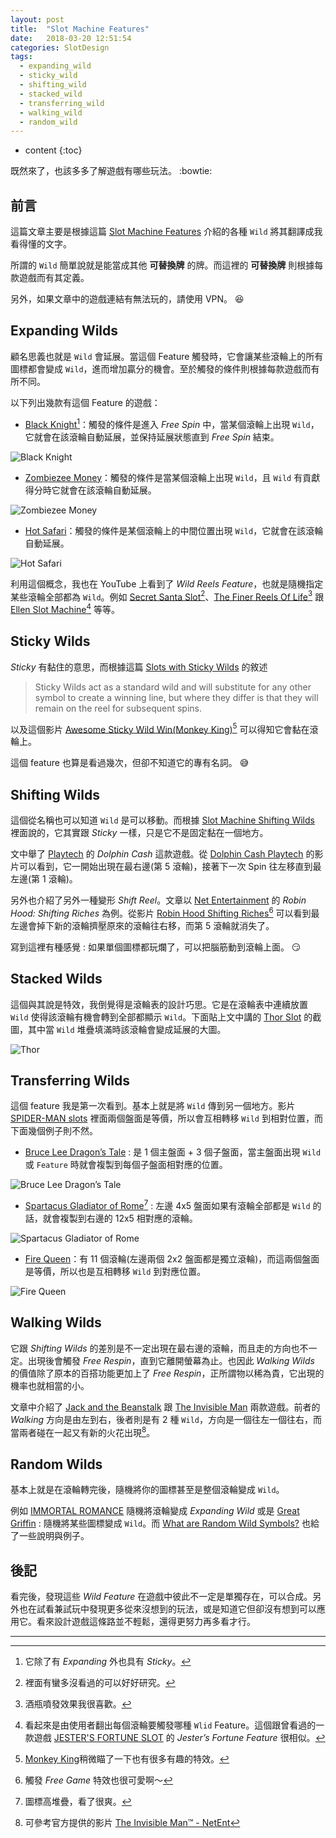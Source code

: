 ```yaml
---
layout: post
title:  "Slot Machine Features"
date:   2018-03-20 12:51:54
categories: SlotDesign
tags:
  - expanding_wild
  - sticky_wild
  - shifting_wild
  - stacked_wild
  - transferring_wild
  - walking_wild
  - random_wild
---
```


* content
{:toc}

既然來了，也該多多了解遊戲有哪些玩法。 :bowtie:

<!-- more -->

## 前言

這篇文章主要是根據這篇 [Slot Machine Features](http://www.vegasslotsonline.com/features/) 介紹的各種 `Wild` 將其翻譯成我看得懂的文字。

所謂的 `Wild` 簡單說就是能當成其他 **可替換牌** 的牌。而這裡的 **可替換牌** 則根據每款遊戲而有其定義。

另外，如果文章中的遊戲連結有無法玩的，請使用 VPN。 :laughing:

## Expanding Wilds

顧名思義也就是 `Wild` 會延展。當這個 Feature 觸發時，它會讓某些滾輪上的所有圖標都會變成 `Wild`，進而增加贏分的機會。至於觸發的條件則根據每款遊戲而有所不同。

以下列出幾款有這個 Feature 的遊戲：

+ [Black Knight](http://www.vegasslotsonline.com/wms/black-knight/)[^1]：觸發的條件是進入 *Free Spin* 中，當某個滾輪上出現 `Wild`，它就會在該滾輪自動延展，並保持延展狀態直到 *Free Spin* 結束。

![Black Knight](/files/wild_features/black_knight.PNG)

+ [Zombiezee Money](http://www.vegasslotsonline.com/rival-gaming/zombiezee-money/)：觸發的條件是當某個滾輪上出現 `Wild`，且 `Wild` 有貢獻得分時它就會在該滾輪自動延展。

![Zombiezee Money](/files/wild_features/zombiezee_money.PNG)

+ [Hot Safari](https://www.pragmaticplay.com/games/hot-safari/?lang=en&cur=usd)：觸發的條件是某個滾輪上的中間位置出現 `Wild`，它就會在該滾輪自動延展。

![Hot Safari](/files/wild_features/hot_safari.PNG)

利用這個概念，我也在 YouTube 上看到了 *Wild Reels Feature*，也就是隨機指定某些滾輪全部都為 `Wild`。例如 [Secret Santa Slot](https://www.youtube.com/watch?v=bGLrVztEg5Y)[^2]、[The Finer Reels Of Life](https://www.youtube.com/watch?v=1t-F6PqIay8)[^3] 跟 [Ellen Slot Machine](https://www.youtube.com/watch?v=NGOKjD6Y8vs)[^4] 等等。

## Sticky Wilds

*Sticky* 有黏住的意思，而根據這篇 [Slots with Sticky Wilds](http://www.vegasslotsonline.com/features/sticky-wilds/) 的敘述

> Sticky Wilds act as a standard wild and will substitute for any other symbol to create a winning line, but where they differ is that they will remain on the reel for subsequent spins.

以及這個影片 [Awesome Sticky Wild Win(Monkey King)](https://www.youtube.com/watch?v=ZFOSbPzexZA)[^5] 可以得知它會黏在滾輪上。

這個 feature 也算是看過幾次，但卻不知道它的專有名詞。 :sweat_smile:

## Shifting Wilds

這個從名稱也可以知道 `Wild` 是可以移動。而根據 [Slot Machine Shifting Wilds](http://www.vegasslotsonline.com/features/shifting-wilds/) 裡面說的，它其實跟 *Sticky* 一樣，只是它不是固定黏在一個地方。

文中舉了 [Playtech](https://www.playtech.com) 的 *Dolphin Cash* 這款遊戲。從 [Dolphin Cash Playtech](https://www.youtube.com/watch?v=8tZUJdJ9JCs#t=00m54s) 的影片可以看到，它一開始出現在最右邊(第 5 滾輪)，接著下一次 Spin 往左移直到最左邊(第 1 滾輪)。

另外也介紹了另外一種變形 *Shift Reel*。文章以 [Net Entertainment](https://www.netent.com/en) 的 *Robin Hood: Shifting Riches* 為例。從影片 [Robin Hood Shifting Riches](https://www.youtube.com/watch?v=jZoNZEtagsg)[^6] 可以看到最左邊會掉下新的滾輪擠壓原來的滾輪往右移，而第 5 滾輪就消失了。

寫到這裡有種感覺 : 如果單個圖標都玩爛了，可以把腦筋動到滾輪上面。 :smirk:

## Stacked Wilds

這個與其說是特效，我倒覺得是滾輪表的設計巧思。它是在滾輪表中連續放置 `Wild` 使得該滾輪有機會轉到全部都顯示 `Wild`。下面貼上文中講的 [Thor Slot](https://www.youtube.com/watch?v=dS5ErCM9F_s) 的截圖，其中當 `Wild` 堆疊填滿時該滾輪會變成延展的大圖。

![Thor](/files/wild_features/thor.PNG)

## Transferring Wilds

這個 feature 我是第一次看到。基本上就是將 `Wild` 傳到另一個地方。影片 [SPIDER-MAN slots](https://www.youtube.com/watch?v=q5qqeA2DC8g) 裡面兩個盤面是等價，所以會互相轉移 `Wild` 到相對位置，而下面幾個例子則不然。

+ [Bruce Lee Dragon’s Tale](http://www.vegasslotsonline.com/wms/bruce-lee-dragons-tale/) : 是 1 個主盤面 + 3 個子盤面，當主盤面出現 `Wild` 或 `Feature` 時就會複製到每個子盤面相對應的位置。

![Bruce Lee Dragon’s Tale](/files/wild_features/bruce_lee_dragons_tale.PNG)

+ [Spartacus Gladiator of Rome](http://www.vegasslotsonline.com/wms/spartacus-gladiator-of-rome/)[^7] : 左邊 4x5 盤面如果有滾輪全部都是 `Wild` 的話，就會複製到右邊的 12x5 相對應的滾輪。

![Spartacus Gladiator of Rome](/files/wild_features/spartacus_gladiator_of_rome.PNG)

+ [Fire Queen](http://www.vegasslotsonline.com/wms/fire-queen/)：有 11 個滾輪(左邊兩個 2x2 盤面都是獨立滾輪)，而這兩個盤面是等價，所以也是互相轉移 `Wild` 到對應位置。

![Fire Queen](/files/wild_features/fire_queen.PNG)

## Walking Wilds

它跟 *Shifting Wilds* 的差別是不一定出現在最右邊的滾輪，而且走的方向也不一定。出現後會觸發 *Free Respin*，直到它離開螢幕為止。也因此 *Walking Wilds* 的價值除了原本的百搭功能更加上了 *Free Respin*，正所謂物以稀為貴，它出現的機率也就相當的小。

文章中介紹了 [Jack and the Beanstalk](http://www.vegasslotsonline.com/netent/jack-and-the-beanstalk/) 跟 [The Invisible Man](https://www.netent.com/en/game/the-invisible-man/) 兩款遊戲。前者的 *Walking* 方向是由左到右，後者則是有 2 種 `Wild`，方向是一個往左一個往右，而當兩者碰在一起又有新的火花出現[^8]。

## Random Wilds

基本上就是在滾輪轉完後，隨機將你的圖標甚至是整個滾輪變成 `Wild`。

例如 [IMMORTAL ROMANCE](https://www.youtube.com/watch?v=OSLpLiA_lmI) 隨機將滾輪變成 *Expanding Wild* 或是 [Great Griffin](http://www.vegasslotsonline.com/microgaming/great-griffin/) : 隨機將某些圖標變成 `Wild`。而 [What are Random Wild Symbols?](https://www.moneyslots.net/slots-articles/what-are-random-wild-symbols/) 也給了一些說明與例子。

## 後記

看完後，發現這些 *Wild Feature* 在遊戲中彼此不一定是單獨存在，可以合成。另外也在試看兼試玩中發現更多從來沒想到的玩法，或是知道它但卻沒有想到可以應用它。看來設計遊戲這條路並不輕鬆，還得更努力再多看才行。

----

[^1]: 它除了有 *Expanding* 外也具有 *Sticky*。
[^2]: 裡面有蠻多沒看過的可以好好研究。
[^3]: 酒瓶噴發效果我很喜歡。
[^4]: 看起來是由使用者翻出每個滾輪要觸發哪種 `Wlid` Feature。這個跟曾看過的一款遊戲 [JESTER'S FORTUNE SLOT](https://www.youtube.com/watch?v=UEr2X8pI8_U#t=06m03s) 的 *Jester’s Fortune Feature* 很相似。
[^5]: [Monkey King](https://africanslots.com/monkey-king)稍微瞄了一下也有很多有趣的特效。
[^6]: 觸發 *Free Game* 特效也很可愛啊～
[^7]: 圖標高堆疊，看了很爽。
[^8]: 可參考官方提供的影片 [The Invisible Man™ - NetEnt](https://www.youtube.com/watch?v=534-QXrJPHQ)